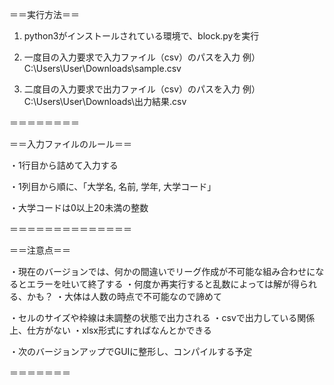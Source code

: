 ＝＝実行方法＝＝

1. python3がインストールされている環境で、block.pyを実行

2. 一度目の入力要求で入力ファイル（csv）のパスを入力
	例）C:\Users\User\Downloads\sample.csv

3. 二度目の入力要求で出力ファイル（csv）のパスを入力
	例）C:\Users\User\Downloads\出力結果.csv

＝＝＝＝＝＝＝＝



＝＝入力ファイルのルール＝＝

・1行目から詰めて入力する

・1列目から順に、「大学名, 名前, 学年, 大学コード」

・大学コードは0以上20未満の整数

＝＝＝＝＝＝＝＝＝＝＝＝＝＝



＝＝注意点＝＝

・現在のバージョンでは、何かの間違いでリーグ作成が不可能な組み合わせになるとエラーを吐いて終了する
	・何度か再実行すると乱数によっては解が得られる、かも？
		・大体は人数の時点で不可能なので諦めて

・セルのサイズや枠線は未調整の状態で出力される
	・csvで出力している関係上、仕方がない
		・xlsx形式にすればなんとかできる

・次のバージョンアップでGUIに整形し、コンパイルする予定

＝＝＝＝＝＝＝
